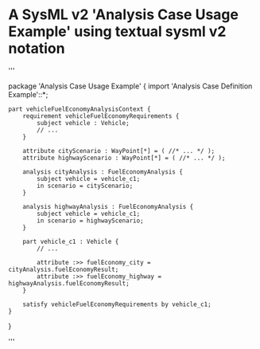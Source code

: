# A SysML v2 'Analysis Case Usage Example'  using textual sysml v2 notation

'''

package 'Analysis Case Usage Example' {
	import 'Analysis Case Definition Example'::*;
	
	part vehicleFuelEconomyAnalysisContext {
		requirement vehicleFuelEconomyRequirements {
			subject vehicle : Vehicle;
			// ...
		}
		
		attribute cityScenario : WayPoint[*] = ( //* ... */ );
		attribute highwayScenario : WayPoint[*] = ( //* ... */ );
		
		analysis cityAnalysis : FuelEconomyAnalysis {
			subject vehicle = vehicle_c1;
			in scenario = cityScenario;
		}
		
		analysis highwayAnalysis : FuelEconomyAnalysis {
			subject vehicle = vehicle_c1;
			in scenario = highwayScenario;
		}
		
		part vehicle_c1 : Vehicle {
			// ...
			
			attribute :>> fuelEconomy_city = cityAnalysis.fuelEconomyResult;
			attribute :>> fuelEconomy_highway = highwayAnalysis.fuelEconomyResult;
		}
		
		satisfy vehicleFuelEconomyRequirements by vehicle_c1;
	}

}

'''
